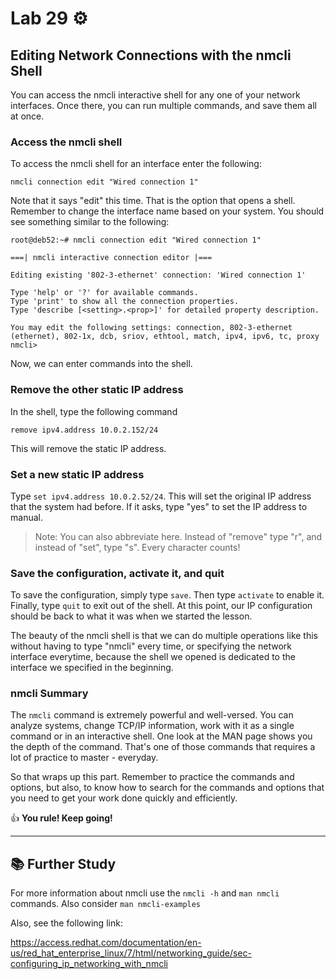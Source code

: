 # Lab 29 ⚙️

## Editing Network Connections with the nmcli Shell
You can access the nmcli interactive shell for any one of your network interfaces. Once there, you can run multiple commands, and save them all at once. 

### Access the nmcli shell
To access the nmcli shell for an interface enter the following:

`nmcli connection edit "Wired connection 1"`

Note that it says "edit" this time. That is the option that opens a shell. Remember to change the interface name based on your system. You should see something similar to the following:

```
root@deb52:~# nmcli connection edit "Wired connection 1" 

===| nmcli interactive connection editor |===

Editing existing '802-3-ethernet' connection: 'Wired connection 1'

Type 'help' or '?' for available commands.
Type 'print' to show all the connection properties.
Type 'describe [<setting>.<prop>]' for detailed property description.

You may edit the following settings: connection, 802-3-ethernet (ethernet), 802-1x, dcb, sriov, ethtool, match, ipv4, ipv6, tc, proxy
nmcli> 
```

Now, we can enter commands into the shell. 

### Remove the other static IP address

In the shell, type the following command

`remove ipv4.address 10.0.2.152/24` 

This will remove the static IP address. 

### Set a new static IP address

Type `set ipv4.address 10.0.2.52/24`. This will set the original IP address that the system had before. If it asks, type "yes" to set the IP address to manual. 

> Note: You can also abbreviate here. Instead of "remove" type "r", and instead of "set", type "s". Every character counts!

### Save the configuration, activate it, and quit

To save the configuration, simply type `save`. Then type `activate` to enable it. Finally, type `quit` to exit out of the shell.  At this point, our IP configuration should be back to what it was when we started the lesson. 

The beauty of the nmcli shell is that we can do multiple operations like this without having to type "nmcli" every time, or specifying the network interface everytime, because the shell we opened is dedicated to the interface we specified in the beginning. 

### nmcli Summary
The `nmcli` command is extremely powerful and well-versed. You can analyze systems, change TCP/IP information, work with it as a single command or in an interactive shell. One look at the MAN page shows you the depth of the command. That's one of those commands that requires a lot of practice to master - everyday. 

So that wraps up this part. Remember to practice the commands and options, but also, to know how to search for the commands and options that you need to get your work done quickly and efficiently. 

👍 **You rule! Keep going!**
  
---

## 📚 Further Study
For more information about nmcli use the `nmcli -h` and `man nmcli` commands. Also consider `man nmcli-examples`

Also, see the following link:

https://access.redhat.com/documentation/en-us/red_hat_enterprise_linux/7/html/networking_guide/sec-configuring_ip_networking_with_nmcli